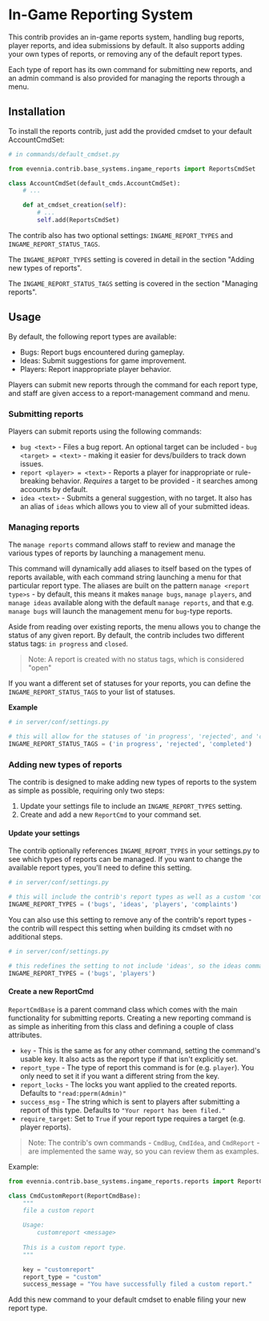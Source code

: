 # In-Game Reporting System

This contrib provides an in-game reports system, handling bug reports, player reports, and idea submissions by default. It also supports adding your own types of reports, or removing any of the default report types.

Each type of report has its own command for submitting new reports, and an admin command is also provided for managing the reports through a menu.

## Installation

To install the reports contrib, just add the provided cmdset to your default AccountCmdSet:

```python
# in commands/default_cmdset.py

from evennia.contrib.base_systems.ingame_reports import ReportsCmdSet

class AccountCmdSet(default_cmds.AccountCmdSet):
    # ...

    def at_cmdset_creation(self):
        # ...
        self.add(ReportsCmdSet)
```

The contrib also has two optional settings: `INGAME_REPORT_TYPES` and `INGAME_REPORT_STATUS_TAGS`.

The `INGAME_REPORT_TYPES` setting is covered in detail in the section "Adding new types of reports".

The `INGAME_REPORT_STATUS_TAGS` setting is covered in the section "Managing reports".

## Usage

By default, the following report types are available:

* Bugs: Report bugs encountered during gameplay.
* Ideas: Submit suggestions for game improvement.
* Players: Report inappropriate player behavior.

Players can submit new reports through the command for each report type, and staff are given access to a report-management command and menu.

### Submitting reports

Players can submit reports using the following commands:

* `bug <text>` - Files a bug report. An optional target can be included - `bug <target> = <text>` - making it easier for devs/builders to track down issues.
* `report <player> = <text>` - Reports a player for inappropriate or rule-breaking behavior. *Requires* a target to be provided - it searches among accounts by default.
* `idea <text>` - Submits a general suggestion, with no target. It also has an alias of `ideas` which allows you to view all of your submitted ideas.

### Managing reports

The `manage reports` command allows staff to review and manage the various types of reports by launching a management menu.

This command will dynamically add aliases to itself based on the types of reports available, with each command string launching a menu for that particular report type. The aliases are built on the pattern `manage <report type>s` - by default, this means it makes `manage bugs`, `manage players`, and `manage ideas` available along with the default `manage reports`, and that e.g. `manage bugs` will launch the management menu for `bug`-type reports.

Aside from reading over existing reports, the menu allows you to change the status of any given report. By default, the contrib includes two different status tags: `in progress` and `closed`.

> Note: A report is created with no status tags, which is considered "open"

If you want a different set of statuses for your reports, you can define the `INGAME_REPORT_STATUS_TAGS` to your list of statuses.

**Example**

```python
# in server/conf/settings.py

# this will allow for the statuses of 'in progress', 'rejected', and 'completed', without the contrib-default of 'closed'
INGAME_REPORT_STATUS_TAGS = ('in progress', 'rejected', 'completed')
```

### Adding new types of reports

The contrib is designed to make adding new types of reports to the system as simple as possible, requiring only two steps:

1. Update your settings file to include an `INGAME_REPORT_TYPES` setting.
2. Create and add a new `ReportCmd` to your command set.

#### Update your settings

The contrib optionally references `INGAME_REPORT_TYPES` in your settings.py to see which types of reports can be managed. If you want to change the available report types, you'll need to define this setting.

```python
# in server/conf/settings.py

# this will include the contrib's report types as well as a custom 'complaint' report type
INGAME_REPORT_TYPES = ('bugs', 'ideas', 'players', 'complaints')
```

You can also use this setting to remove any of the contrib's report types - the contrib will respect this setting when building its cmdset with no additional steps.

```python
# in server/conf/settings.py

# this redefines the setting to not include 'ideas', so the ideas command and reports won't be available
INGAME_REPORT_TYPES = ('bugs', 'players')
```

#### Create a new ReportCmd

`ReportCmdBase` is a parent command class which comes with the main functionality for submitting reports. Creating a new reporting command is as simple as inheriting from this class and defining a couple of class attributes.

* `key` - This is the same as for any other command, setting the command's usable key. It also acts as the report type if that isn't explicitly set.
* `report_type` - The type of report this command is for (e.g. `player`). You only need to set it if you want a different string from the key.
* `report_locks` - The locks you want applied to the created reports. Defaults to `"read:pperm(Admin)"`
* `success_msg` - The string which is sent to players after submitting a report of this type. Defaults to `"Your report has been filed."`
* `require_target`: Set to `True` if your report type requires a target (e.g. player reports).

> Note: The contrib's own commands - `CmdBug`, `CmdIdea`, and `CmdReport` - are implemented the same way, so you can review them as examples.

Example:

```python
from evennia.contrib.base_systems.ingame_reports.reports import ReportCmdBase

class CmdCustomReport(ReportCmdBase):
    """
    file a custom report

    Usage:
        customreport <message>
    
    This is a custom report type.
    """

    key = "customreport"
    report_type = "custom"
    success_message = "You have successfully filed a custom report."
```

Add this new command to your default cmdset to enable filing your new report type.